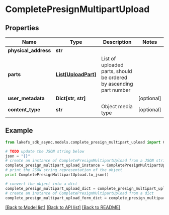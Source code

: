 # CompletePresignMultipartUpload


## Properties

Name | Type | Description | Notes
------------ | ------------- | ------------- | -------------
**physical_address** | **str** |  | 
**parts** | [**List[UploadPart]**](UploadPart.md) | List of uploaded parts, should be ordered by ascending part number | 
**user_metadata** | **Dict[str, str]** |  | [optional] 
**content_type** | **str** | Object media type | [optional] 

## Example

```python
from lakefs_sdk_async.models.complete_presign_multipart_upload import CompletePresignMultipartUpload

# TODO update the JSON string below
json = "{}"
# create an instance of CompletePresignMultipartUpload from a JSON string
complete_presign_multipart_upload_instance = CompletePresignMultipartUpload.from_json(json)
# print the JSON string representation of the object
print CompletePresignMultipartUpload.to_json()

# convert the object into a dict
complete_presign_multipart_upload_dict = complete_presign_multipart_upload_instance.to_dict()
# create an instance of CompletePresignMultipartUpload from a dict
complete_presign_multipart_upload_form_dict = complete_presign_multipart_upload.from_dict(complete_presign_multipart_upload_dict)
```
[[Back to Model list]](../README.md#documentation-for-models) [[Back to API list]](../README.md#documentation-for-api-endpoints) [[Back to README]](../README.md)


